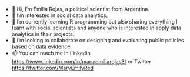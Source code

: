 - 👋 Hi, I’m Emilia Rojas, a political scientist from Argentina.
- 👀 I’m interested in social data analytics.
- 🌱 I’m currently learning R programming but also sharing everything I learn with social scientists and anyone who is interested in apply data analytics in their projects.
- 💞️ I’m looking to collaborate on designing and evaluating public policies based on data evidence.
- 📫 You can reach me in LinkedIn https://www.linkedin.com/in/mariaemiliarojas3/ or Twitter https://twitter.com/MaryEmilyRed

<!---
emiliarojas3/emiliarojas3 is a ✨ special ✨ repository because its `README.md` (this file) appears on your GitHub profile.
You can click the Preview link to take a look at your changes.
--->
